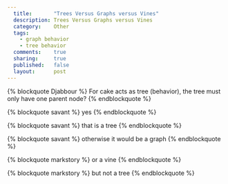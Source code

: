 ```yaml
---
  title:       "Trees Versus Graphs versus Vines"
  description: Trees Versus Graphs versus Vines
  category:    Other
  tags:
    - graph behavior
    - tree behavior
  comments:    true
  sharing:     true
  published:   false
  layout:      post
---
```


{% blockquote Djabbour %}
For cake acts as tree (behavior), the tree must only have one parent node?
{% endblockquote %}

{% blockquote savant %}
yes
{% endblockquote %}

{% blockquote savant %}
that is a tree
{% endblockquote %}

{% blockquote savant %}
otherwise it would be a graph
{% endblockquote %}

{% blockquote markstory %}
or a vine
{% endblockquote %}

{% blockquote markstory %}
but not a tree
{% endblockquote %}
